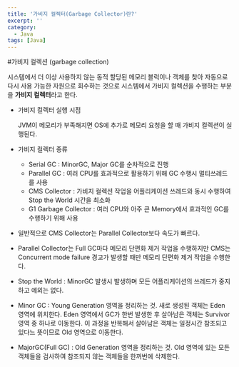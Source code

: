 ```yaml
---
title: '가비지 컬렉터(Garbage Collector)란?'
excerpt: ''
category:
  - Java
tags: [Java]
---
```


#가비지 컬렉션 (garbage collection)

시스템에서 더 이상 사용하지 않는 동적 할당된 메모리 블럭이나 객체를 찾아 자동으로 다시 사용 가능한 자원으로 회수하는 것으로 시스템에서 가비지 컬렉션을 수행하는 부분을 **가비지 컬렉터**라고 한다.

- 가비지 컬렉터 실행 시점

  JVM이 메모리가 부족해지면 OS에 추가로 메모리 요청을 할 때 가비지 컬렉션이 실행된다.

- 가비지 컬렉터 종류

  - Serial GC : MinorGC, Major GC를 순차적으로 진행
  - Parallel GC : 여러 CPU를 효과적으로 활용하기 위해 GC 수행시 멀티쓰레드를 사용
  - CMS Collector : 가비지 컬렉션 작업을 어플리케이션 쓰레드와 동시 수행하여 Stop the World 시간을 최소화
  - G1 Garbage Collector : 여러 CPU와 아주 큰 Memory에서 효과적인 GC를 수행하기 위해 사용

- 일반적으로 CMS Collector는 Parallel Collector보다 속도가 빠르다.
- Parallel Collector는 Full GC마다 메모리 단편화 제거 작업을 수행하지만 CMS는 Concurrent mode failure 경고가 발생할 때만 메모리 단편화 제거 작업을 수행한다.
- Stop the World : MinorGC 발생시 발생하며 모든 어플리케이션의 쓰레드가 중지하고 예외는 없다.
- Minor GC : Young Generation 영역을 정리하는 것. 새로 생성된 객체는 Eden 영역에 위치한다. Eden 영역에서 GC가 한번 발생한 후 살아남은 객체는 Survivor 영역 중 하나로 이동한다. 이 과정을 반복해서 살아남은 객체는 일정시간 참조되고 있다느 뜻이므로 Old 영역으로 이동한다.
- MajorGC(Full GC) : Old Generation 영역을 정리하는 것. Old 영역에 있는 모든 객체들을 검사하여 참조되지 않는 객체들을 한꺼번에 삭제한다.
